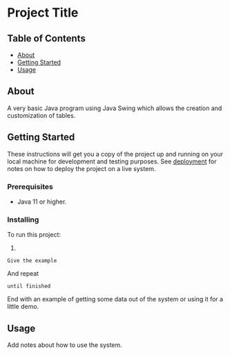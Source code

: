 # Project Title

## Table of Contents

- [About](#about)
- [Getting Started](#getting_started)
- [Usage](#usage)

## About <a name = "about"></a>

A very basic Java program using Java Swing which allows the creation and customization of tables.

## Getting Started <a name = "getting_started"></a>

These instructions will get you a copy of the project up and running on your local machine for development and testing purposes. See [deployment](#deployment) for notes on how to deploy the project on a live system.

### Prerequisites

- Java 11 or higher.

### Installing

To run this project:

1. 

```
Give the example
```

And repeat

```
until finished
```

End with an example of getting some data out of the system or using it for a little demo.

## Usage <a name = "usage"></a>

Add notes about how to use the system.
